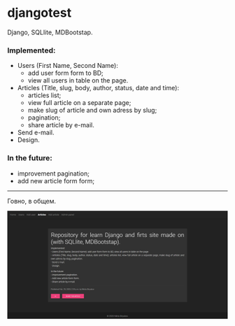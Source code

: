 # djangotest
Django, SQLlite, MDBootstap.

### Implemented:
* Users (First Name, Second Name):
  * add user form form to BD;
  * view all users in table on the page.
* Articles (Title, slug, body, author, status, date and time):
  * articles list;
  * view full article on a separate page;
  * make slug of article and own adress by slug;
  * pagination;
  * share article by e-mail.
* Send e-mail.
* Design.

### In the future:
* improvement pagination;
* add new article form form;
---
Говно, в общем.

![Screenshot](https://github.com/biryukov12/djangotest/blob/master/main/static/img/github.jpg)
